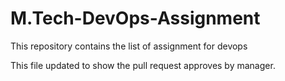 # M.Tech-DevOps-Assignment

This repository contains the list of assignment for devops

This file updated to show the pull request approves by manager.
